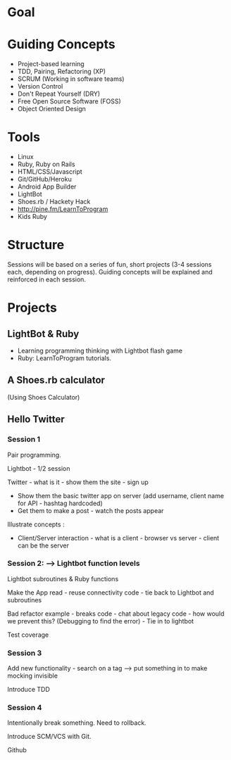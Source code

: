 # Goal

# Guiding Concepts

* Project-based learning
* TDD, Pairing, Refactoring (XP)
* SCRUM (Working in software teams)
* Version Control
* Don't Repeat Yourself (DRY)
* Free Open Source Software (FOSS)
* Object Oriented Design

# Tools

* Linux
* Ruby, Ruby on Rails
* HTML/CSS/Javascript
* Git/GitHub/Heroku
* Android App Builder
* LightBot
* Shoes.rb / Hackety Hack
* http://pine.fm/LearnToProgram
* Kids Ruby

# Structure

Sessions will be based on a series of fun, short projects (3-4 sessions each, depending on progress).
Guiding concepts will be explained and reinforced in each session.

# Projects

## LightBot & Ruby

* Learning programming thinking with Lightbot flash game
* Ruby: LearnToProgram tutorials.

## A Shoes.rb calculator

(Using Shoes Calculator)

## Hello Twitter

### Session 1

Pair programming.

Lightbot - 1/2 session

Twitter - what is it - show them the site - sign up
  - Show them the basic twitter app on server (add username, client name for
API - hashtag hardcoded)
  - Get them to make a post - watch the posts appear

Illustrate concepts :

  * Client/Server interaction - what is a client - browser  vs server -
client can be the server

### Session 2: --> Lightbot function levels

Lightbot subroutines & Ruby functions

Make the App read - reuse connectivity code - tie back to Lightbot and
subroutines

Bad refactor example - breaks code - chat about legacy code - how would
we prevent this? (Debugging to find the error) - Tie in to lightbot

Test coverage

### Session 3

Add new functionality - search on a tag --> put something in to make
mocking invisible

Introduce TDD

### Session 4

Intentionally break something. Need to rollback.

Introduce SCM/VCS with Git.

Github


